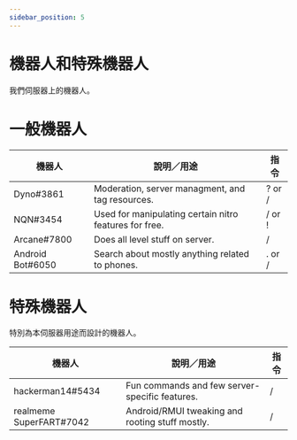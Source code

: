 ```yaml
---
sidebar_position: 5
---
```


# 機器人和特殊機器人

我們伺服器上的機器人。

# 一般機器人

| 機器人           | 說明／用途                                             | 指令   |
| ---------------- | ------------------------------------------------------ | ------ |
| Dyno#3861        | Moderation, server managment, and tag resources.       | ? or / |
| NQN#3454         | Used for manipulating certain nitro features for free. | / or ! |
| Arcane#7800      | Does all level stuff on server.                        | /      |
| Android Bot#6050 | Search about mostly anything related to phones.        | . or / |

# 特殊機器人

特別為本伺服器用途而設計的機器人。

| 機器人                  | 說明／用途                                      | 指令 |
| ----------------------- | ----------------------------------------------- | ---- |
| hackerman14#5434        | Fun commands and few server-specific features.  | /    |
| realmeme SuperFART#7042 | Android/RMUI tweaking and rooting stuff mostly. | /    |
